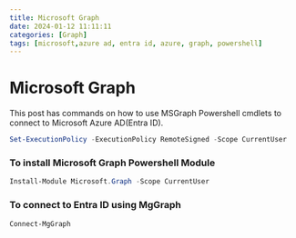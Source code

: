 ```yaml
---
title: Microsoft Graph
date: 2024-01-12 11:11:11
categories: [Graph]
tags: [microsoft,azure ad, entra id, azure, graph, powershell]
---
```


# Microsoft Graph

This post has commands on how to use MSGraph Powershell cmdlets to connect to Microsoft Azure AD(Entra ID).

```powershell
Set-ExecutionPolicy -ExecutionPolicy RemoteSigned -Scope CurrentUser
```

### To install Microsoft Graph Powershell Module

```powershell
Install-Module Microsoft.Graph -Scope CurrentUser
```

### To connect to Entra ID using MgGraph

```powershell
Connect-MgGraph
```